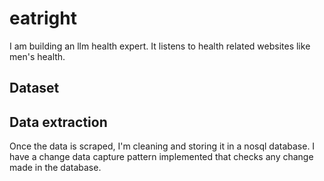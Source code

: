 # eatright

I am building an llm health expert. It listens to health related websites like men's health.

## Dataset



## Data extraction

Once the data is scraped, I'm cleaning and storing it in a nosql database. I have a change data capture pattern implemented that checks any change made in the database.



